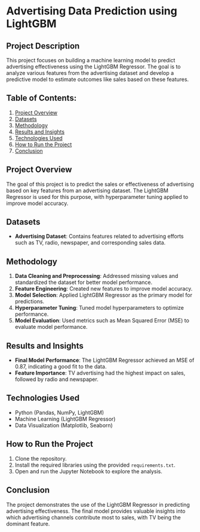 # **Advertising Data Prediction using LightGBM**

## **Project Description**  
This project focuses on building a machine learning model to predict advertising effectiveness using the LightGBM Regressor. The goal is to analyze various features from the advertising dataset and develop a predictive model to estimate outcomes like sales based on these features.

## **Table of Contents**:
1. [Project Overview](#project-overview)
2. [Datasets](#datasets)
3. [Methodology](#methodology)
4. [Results and Insights](#results-and-insights)
5. [Technologies Used](#technologies-used)
6. [How to Run the Project](#how-to-run-the-project)
7. [Conclusion](#conclusion)

## **Project Overview**  
The goal of this project is to predict the sales or effectiveness of advertising based on key features from an advertising dataset. The LightGBM Regressor is used for this purpose, with hyperparameter tuning applied to improve model accuracy.

## **Datasets**  
- **Advertising Dataset**: Contains features related to advertising efforts such as TV, radio, newspaper, and corresponding sales data.

## **Methodology**  
1. **Data Cleaning and Preprocessing**: Addressed missing values and standardized the dataset for better model performance.
2. **Feature Engineering**: Created new features to improve model accuracy.
3. **Model Selection**: Applied LightGBM Regressor as the primary model for predictions.
4. **Hyperparameter Tuning**: Tuned model hyperparameters to optimize performance.
5. **Model Evaluation**: Used metrics such as Mean Squared Error (MSE) to evaluate model performance.

## **Results and Insights**  
- **Final Model Performance**: The LightGBM Regressor achieved an MSE of 0.87, indicating a good fit to the data.
- **Feature Importance**: TV advertising had the highest impact on sales, followed by radio and newspaper.

## **Technologies Used**  
- Python (Pandas, NumPy, LightGBM)
- Machine Learning (LightGBM Regressor)
- Data Visualization (Matplotlib, Seaborn)

## **How to Run the Project**  
1. Clone the repository.
2. Install the required libraries using the provided `requirements.txt`.
3. Open and run the Jupyter Notebook to explore the analysis.

## **Conclusion**  
The project demonstrates the use of the LightGBM Regressor in predicting advertising effectiveness. The final model provides valuable insights into which advertising channels contribute most to sales, with TV being the dominant feature.
